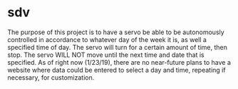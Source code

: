 # sdv

The purpose of this project is to have a servo be able to be autonomously controlled in accordance
to whatever day of the week it is, as well a specified time of day. The servo will turn for a certain amount
of time, then stop. The servo WILL NOT move until the next time and date that is specified. As of right now (1/23/19),
there are no near-future plans to have a website where data could be entered to select a day and time, repeating if
necessary, for customization.
